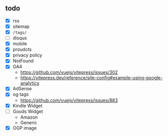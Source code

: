 ## todo

- [x] rss
- [x] sitemap
- [x] `/tags/`
- [ ] disqus
- [x] mobile
- [x] proudcts
- [x] privacy policy
- [x] NotFound
- [x] GA4
  - https://github.com/vuejs/vitepress/issues/302
  - https://vitepress.dev/reference/site-config#example-using-google-analytics
- [x] AdSense
- [x] og tags
  - https://github.com/vuejs/vitepress/issues/883
- [x] Kindle Widget
- [ ] Goods Widget
  - Amazon
  - Generic
- [x] OGP image
